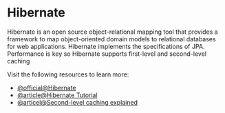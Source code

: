 # Hibernate

Hibernate is an open source object-relational mapping tool that provides a framework to map object-oriented domain models to relational databases for web applications. Hibernate implements the specifications of JPA. Performance is key so Hibernate supports first-level and second-level caching

Visit the following resources to learn more:

- [@official@Hibernate](https://hibernate.org/)
- [@article@Hibernate Tutorial](https://www.javatpoint.com/hibernate-tutorial)
- [@articel@Second-level caching explained](https://hazelcast.com/glossary/hibernate-second-level-cache/)
